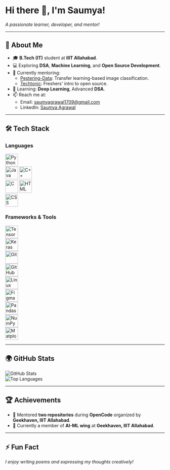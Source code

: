 # **Hi there 👋, I'm Saumya!**  
_A passionate learner, developer, and mentor!_  

---

## 🌟 **About Me**  
- 🎓 **B.Tech (IT)** student at **IIIT Allahabad**.  
- 💻 Exploring **DSA**, **Machine Learning**, and **Open Source Development**.  
- 🚀 Currently mentoring:  
  - [Pestering-Data](https://github.com/opencodeiiita/Pestering-Data): Transfer learning-based image classification.  
  - [Techtonic](https://github.com/opencodeiiita/Techtonic): Freshers' intro to open source.  
- 🌱 Learning: **Deep Learning**, Advanced **DSA**.  
- 📫 Reach me at:  
  - Email: [saumyagrawal1709@gmail.com](mailto:saumyagrawal1709@gmail.com)  
  - LinkedIn: [Saumya Agrawal](https://www.linkedin.com/in/saumya-agrawal-370185313/)  

---

## 🛠️ **Tech Stack**

### **Languages**  
[<img src="https://cdn.jsdelivr.net/gh/devicons/devicon/icons/python/python-original.svg" title="Python" alt="Python" width="40" height="40"/>](https://www.python.org/)  
[<img src="https://cdn.jsdelivr.net/gh/devicons/devicon/icons/java/java-original.svg" title="Java" alt="Java" width="40" height="40"/>](https://www.oracle.com/java/) 
[<img src="https://cdn.jsdelivr.net/gh/devicons/devicon/icons/cplusplus/cplusplus-original.svg" title="C++" alt="C++" width="40" height="40"/>](https://isocpp.org/)  
[<img src="https://cdn.jsdelivr.net/gh/devicons/devicon/icons/c/c-original.svg" title="C" alt="C" width="40" height="40"/>](https://en.wikipedia.org/wiki/C_(programming_language))  
[<img src="https://cdn.jsdelivr.net/gh/devicons/devicon/icons/html5/html5-original.svg" title="HTML5" alt="HTML" width="40" height="40"/>](https://developer.mozilla.org/en-US/docs/Web/HTML)  
[<img src="https://cdn.jsdelivr.net/gh/devicons/devicon/icons/css3/css3-original.svg" title="CSS3" alt="CSS" width="40" height="40"/>](https://developer.mozilla.org/en-US/docs/Web/CSS)  

### **Frameworks & Tools**  
[<img src="https://cdn.jsdelivr.net/gh/devicons/devicon/icons/tensorflow/tensorflow-original.svg" title="TensorFlow" alt="TensorFlow" width="40" height="40"/>](https://www.tensorflow.org/)  
[<img src="https://cdn.jsdelivr.net/gh/devicons/devicon/icons/keras/keras-original.svg" title="Keras" alt="Keras" width="40" height="40"/>](https://keras.io/)  
[<img src="https://cdn.jsdelivr.net/gh/devicons/devicon/icons/git/git-original.svg" title="Git" alt="Git" width="40" height="40"/>](https://git-scm.com/)  
[<img src="https://cdn.jsdelivr.net/gh/devicons/devicon/icons/github/github-original.svg" title="GitHub" alt="GitHub" width="40" height="40"/>](https://github.com/)  
[<img src="https://cdn.jsdelivr.net/gh/devicons/devicon/icons/linux/linux-original.svg" title="Linux" alt="Linux" width="40" height="40"/>](https://www.linux.org/)  
[<img src="https://cdn.jsdelivr.net/gh/devicons/devicon/icons/figma/figma-original.svg" title="Figma" alt="Figma" width="40" height="40"/>](https://www.figma.com/)  
[<img src="https://cdn.jsdelivr.net/gh/devicons/devicon/icons/pandas/pandas-original.svg" title="Pandas" alt="Pandas" width="40" height="40"/>](https://pandas.pydata.org/)  
[<img src="https://cdn.jsdelivr.net/gh/devicons/devicon/icons/numpy/numpy-original.svg" title="NumPy" alt="NumPy" width="40" height="40"/>](https://numpy.org/)  
[<img src="https://cdn.jsdelivr.net/gh/devicons/devicon/icons/matplotlib/matplotlib-original.svg" title="Matplotlib" alt="Matplotlib" width="40" height="40"/>](https://matplotlib.org/)  

---

## 🌍 **GitHub Stats**  
![GitHub Stats](https://github-readme-stats.vercel.app/api?username=saumyacoder1709&show_icons=true&theme=radical)  
![Top Languages](https://github-readme-stats.vercel.app/api/top-langs/?username=saumyacoder1709&layout=compact&theme=radical)

---

## 🏆 **Achievements**  
- 🏅 Mentored **two repositories** during **OpenCode** organized by **Geekhaven, IIIT Allahabad**.
- 🏅 Currently a member of **AI-ML wing** at **Geekhaven, IIIT Allahabad**.

---

## ⚡ **Fun Fact**  
_I enjoy writing poems and expressing my thoughts creatively!_  
